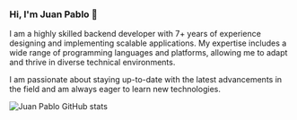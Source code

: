### Hi, I'm Juan Pablo 👋


I am a highly skilled backend developer with 7+ years of experience designing and implementing scalable applications. My expertise includes a wide range of programming languages and platforms, allowing me to adapt and thrive in diverse technical environments. 

I am passionate about staying up-to-date with the latest advancements in the field and am always eager to learn new technologies.


![Juan Pablo GitHub stats](https://github-readme-stats.vercel.app/api?username=islasjuanp&count_private=true)
